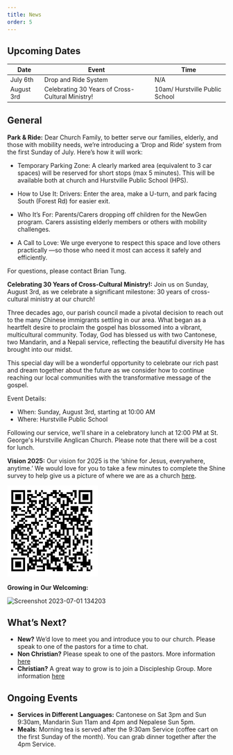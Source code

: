 ```yaml
---
title: News
order: 5
---
```


## Upcoming Dates

| Date | Event | Time |
| ---- | ---- | ---- |
| July 6th | Drop and Ride System | N/A |
| August 3rd | Celebrating 30 Years of Cross-Cultural Ministry! | 10am/ Hurstville Public School |

## General
**Park & Ride:**
Dear Church Family, to better serve our families, elderly, and those with mobility needs, we’re introducing a ‘Drop and Ride’ system from the first Sunday of July. Here’s how it will work:

- Temporary Parking Zone:
A clearly marked area (equivalent to 3 car spaces) will be reserved for short stops (max 5 minutes).
This will be available both at church and Hurstville Public School (HPS).

- How to Use It:
Drivers: Enter the area, make a U-turn, and park facing South (Forest Rd) for easier exit.
- Who It’s For:
Parents/Carers dropping off children for the NewGen program.
Carers assisting elderly members or others with mobility challenges.
- A Call to Love:
We urge everyone to respect this space and love others practically —so those who need it most can access it safely and efficiently.

For questions, please contact Brian Tung.

**Celebrating 30 Years of Cross-Cultural Ministry!:**
Join us on Sunday, August 3rd, as we celebrate a significant milestone: 30 years of cross-cultural ministry at our church! 

Three decades ago, our parish council made a pivotal decision to reach out to the many Chinese immigrants settling in our area. What began as a heartfelt desire to proclaim the gospel has blossomed into a vibrant, multicultural community. Today, God has blessed us with two Cantonese, two Mandarin, and a Nepali service, reflecting the beautiful diversity He has brought into our midst. 

This special day will be a wonderful opportunity to celebrate our rich past and dream together about the future as we consider how to continue reaching our local communities with the transformative message of the gospel.

Event Details: 
- When: Sunday, August 3rd, starting at 10:00 AM 
- Where: Hurstville Public School

Following our service, we'll share in a celebratory lunch at 12:00 PM at St. George's Hurstville Anglican Church. Please note that there will be a cost for lunch. 
    

**Vision 2025:** 
Our vision for 2025 is the ‘shine for Jesus, everywhere, anytime.’ We would love for you to take a few minutes to complete the Shine survey to help give us a picture of where we are as a church [here](https://docs.google.com/forms/d/e/1FAIpQLSezXaAZ_-lCp9NhPs6MlBz5c127LD8oH5YMn1BdLzrOT2Q8Ug/viewform?usp=dialog).

![Shine Survey QR code](https://raw.githubusercontent.com/stgeorgeshurstville/bulletin/refs/heads/main/images/Notes_250516_091907_fec.jpg)


**Growing in Our Welcoming:**
  
  <img width="236" alt="Screenshot 2023-07-01 134203" src="https://github.com/stgeorgeshurstville/bulletin/assets/119166299/b540ac1c-0ba4-481e-90a5-5464939f7e4c">


## What’s Next?
- **New?** We’d love to meet you and introduce you to our church. Please speak to one of the pastors for a time to chat. 
- **Non Christian?** Please speak to one of the pastors. More information [here](https://stgeorgeshurstville.org.au/lets-talk-about-christianity)
- **Christian?** A great way to grow is to join a Discipleship Group. More information [here](https://stgeorgeshurstville.org.au/discipleship-groups)

## Ongoing Events
- **Services in Different Languages:** Cantonese on Sat 3pm and Sun 9:30am, Mandarin Sun 11am and 4pm and Nepalese Sun 5pm. 
- **Meals**: Morning tea is served after the 9:30am Service (coffee cart on the first Sunday of the month). You can grab dinner together after the 4pm Service.

